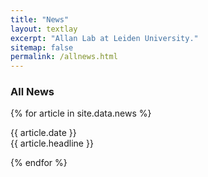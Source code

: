```yaml
---
title: "News"
layout: textlay
excerpt: "Allan Lab at Leiden University."
sitemap: false
permalink: /allnews.html
---
```


### **All News**

{% for article in site.data.news %}
<p>{{ article.date }} <br>
{{ article.headline }}</p>
{% endfor %}
